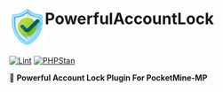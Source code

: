 <h1>PowerfulAccountLock<img src="assets/image/icon.png" height="64" width="64" align="left"></img></h1><br/>

[![Lint](https://poggit.pmmp.io/ci.shield/Eric-pm-pl/PowerfulAccountLock/PowerfulAccountLock)](https://poggit.pmmp.io/ci/Eric-pm-pl/PowerfulAccountLock/PowerfulAccountLock)
[![PHPStan](https://github.com/eric-pm-pl/PowerfulAccountLock/actions/workflows/php.yml/badge.svg)](https://github.com/eric-pm-pl/PowerfulAccountLock/actions/workflows/php.yml/badge.svg)

🚫 **Powerful Account Lock Plugin For PocketMine-MP**
